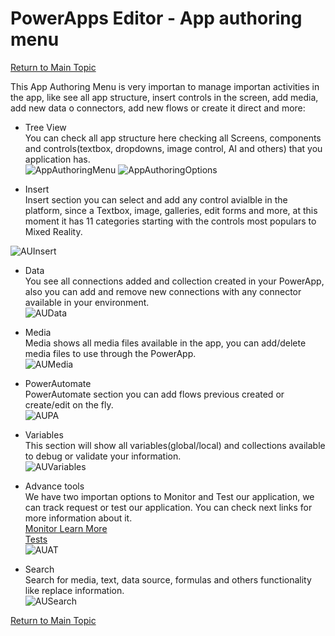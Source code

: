 # PowerApps Editor - App authoring menu
[Return to Main Topic](https://github.com/felixbons/PowerPlatform/blob/main/PowerApps/beginner/3%20-%20PowerApps%20Editor%20-%20Let's%20take%20a%20look.md)

This App Authoring Menu is very importan to manage importan activities in the app, like see all app structure, insert controls in the screen, add media, add new data o connectors, add new flows or create it direct and more:<br>

* Tree View<br>
You can check all app structure here checking all Screens, components and controls(textbox, dropdowns, image control, AI and others) that you application has.<br>
![AppAuthoringMenu](/PowerApps/assets/Topic3/PAEDetails/2024-01-11_21-15-24.png)
![AppAuthoringOptions](/PowerApps/assets/Topic3/PAEDetails/2024-01-11_21-27-56.png)

* Insert<br>
Insert section you can select and add any control avialble in the platform, since a Textbox, image, galleries, edit forms and more, at this moment it has 11 categories starting with the controls most populars to Mixed Reality.<br>

![AUInsert](/PowerApps/assets/topic3_subtopics/1/2024-01-30_21-24-11.png)

* Data<br>
You see all connections added and collection created in your PowerApp, also you can add and remove new connections with any connector available in your environment.<br>
![AUData](/PowerApps/assets/topic3_subtopics/1/2024-01-30_21-24-34.png)

* Media <br>
Media shows all media files available in the app, you can add/delete media files to use through the PowerApp.<br>
![AUMedia](/PowerApps/assets/topic3_subtopics/1/2024-01-30_21-24-49.png)

* PowerAutomate<br>
PowerAutomate section you can add flows previous created or create/edit on the fly.<br>
![AUPA](/PowerApps/assets/topic3_subtopics/1/2024-01-30_21-25-10.png)

* Variables<br>
This section will show all variables(global/local) and collections available to debug or validate your information.<br>
![AUVariables](/PowerApps/assets/topic3_subtopics/1/2024-01-30_21-27-16.png)

* Advance tools<br>
We have two importan options to Monitor and Test our application, we can track request or test our application.
You can check next links for more information about it.<br>
[Monitor Learn More](https://learn.microsoft.com/en-us/power-apps/maker/monitor-canvasapps)<br>
[Tests](https://learn.microsoft.com/en-us/power-apps/maker/canvas-apps/test-studio)<br>
![AUAT](/PowerApps/assets/topic3_subtopics/1/2024-01-30_21-27-29.png)

* Search<br>
Search for media, text, data source, formulas and others functionality like replace information.<br>
![AUSearch](/PowerApps/assets/topic3_subtopics/1/2024-01-30_21-27-50.png)<br>

[Return to Main Topic](https://github.com/felixbons/PowerPlatform/blob/main/PowerApps/beginner/3%20-%20PowerApps%20Editor%20-%20Let's%20take%20a%20look.md)